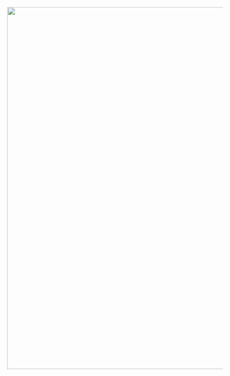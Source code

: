 <img src="https://github.com/dmitry-kostin/dmitry-kostin/assets/1920678/79afc9d3-9bff-41a8-aabe-11d6081b4431" width="846" >
